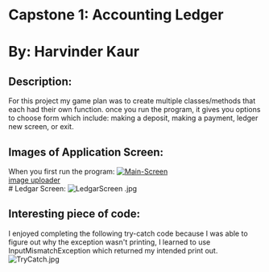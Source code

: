 # Capstone 1: Accounting Ledger 
# By: Harvinder Kaur

## Description: 
For this project my game plan was to 
create multiple classes/methods that each had their own function.
once you run the program, it gives you options to choose form which include: making a deposit, making a payment, ledger new screen, or exit.

## Images of Application Screen: 
When you first run the program:
<a href="https://imgbb.com/"><img src="https://i.ibb.co/DVdvgS3/Main-Screen.jpg" alt="Main-Screen" border="0"></a><br /><a target='_blank' href='https://imgbb.com/'>image uploader</a><br /># Ledgar Screen: 
![LedgarScreen .jpg](../../../../LedgarScreen%20.jpg)
## Interesting piece of code:
I enjoyed completing the following try-catch code because I was able to figure out why the exception wasn't printing, I learned to use InputMismatchException which returned my intended print out. 
![TryCatch.jpg](../../../../TryCatch.jpg)